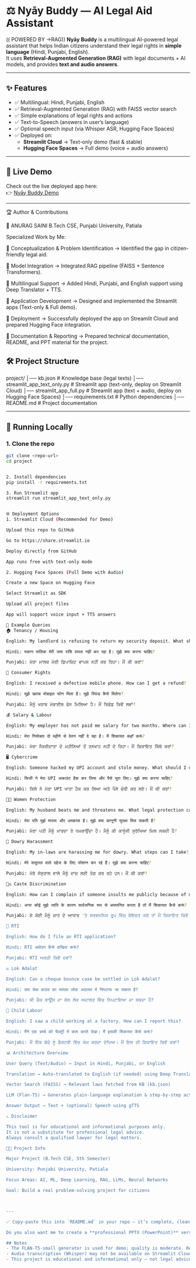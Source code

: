 # ⚖️ Nyāy Buddy — AI Legal Aid Assistant
(( POWERED BY ->RAG))
**Nyāy Buddy** is a multilingual AI-powered legal assistant that helps Indian citizens understand their legal rights in **simple language** (Hindi, Punjabi, English).  
It uses **Retrieval-Augmented Generation (RAG)** with legal documents + AI models, and provides **text and audio answers**.

---

## ✨ Features
- ✅ Multilingual: Hindi, Punjabi, English  
- ✅ Retrieval-Augmented Generation (RAG) with FAISS vector search  
- ✅ Simple explanations of legal rights and actions  
- ✅ Text-to-Speech (answers in user’s language)  
- ✅ Optional speech input (via Whisper ASR, Hugging Face Spaces)  
- ✅ Deployed on:
  - **Streamlit Cloud** → Text-only demo (fast & stable)  
  - **Hugging Face Spaces** → Full demo (voice + audio answers)  

---

## 🔗 Live Demo
Check out the live deployed app here:  
👉 [Nyāy Buddy Demo ](https://nbewp2cytifnsycswqdnfi.streamlit.app/)

---


🏆 Author & Contributions

👤 ANURAG SAINI
B.Tech CSE, Punjabi University, Patiala

Specialized Work by Me:

📌 Conceptualization & Problem Identification → Identified the gap in citizen-friendly legal aid.

📌 Model Integration → Integrated RAG pipeline (FAISS + Sentence Transformers).

📌 Multilingual Support → Added Hindi, Punjabi, and English support using Deep Translator + TTS.

📌 Application Development → Designed and implemented the Streamlit apps (Text-only & Full demo).

📌 Deployment → Successfully deployed the app on Streamlit Cloud and prepared Hugging Face integration.

📌 Documentation & Reporting → Prepared technical documentation, README, and PPT material for the project.

## 🛠️ Project Structure



project/
│── kb.json # Knowledge base (legal texts)
│── streamlit_app_text_only.py # Streamlit app (text-only, deploy on Streamlit Cloud)
│── streamlit_app_full.py # Streamlit app (text + audio, deploy on Hugging Face Spaces)
│── requirements.txt # Python dependencies
│── README.md # Project documentation


---

## 🚀 Running Locally

### 1. Clone the repo
```bash
git clone <repo-url>
cd project


2. Install dependencies
pip install -r requirements.txt

3. Run Streamlit app
streamlit run streamlit_app_text_only.py


🌐 Deployment Options
1. Streamlit Cloud (Recommended for Demo)

Upload this repo to GitHub

Go to https://share.streamlit.io

Deploy directly from GitHub

App runs free with text-only mode

2. Hugging Face Spaces (Full Demo with Audio)

Create a new Space on Hugging Face

Select Streamlit as SDK

Upload all project files

App will support voice input + TTS answers

🧩 Example Queries
🏠 Tenancy / Housing

English: My landlord is refusing to return my security deposit. What should I do?

Hindi: मकान मालिक मेरी जमा राशि वापस नहीं कर रहा है। मुझे क्या करना चाहिए?

Punjabi: ਮੇਰਾ ਮਾਲਕ ਮੇਰੀ ਡਿਪਾਜ਼ਿਟ ਵਾਪਸ ਨਹੀਂ ਕਰ ਰਿਹਾ। ਮੈਂ ਕੀ ਕਰਾਂ?

🛒 Consumer Rights

English: I received a defective mobile phone. How can I get a refund?

Hindi: मुझे खराब मोबाइल फोन मिला है। मुझे रिफंड कैसे मिलेगा?

Punjabi: ਮੈਨੂੰ ਖਰਾਬ ਮੋਬਾਈਲ ਫੋਨ ਮਿਲਿਆ ਹੈ। ਮੈਂ ਰਿਫੰਡ ਕਿਵੇਂ ਲਵਾਂ?

💰 Salary & Labour

English: My employer has not paid me salary for two months. Where can I complain?

Hindi: मेरा नियोक्ता दो महीने से वेतन नहीं दे रहा है। मैं शिकायत कहाँ करूं?

Punjabi: ਮੇਰਾ ਨੌਕਰੀਦਾਤਾ ਦੋ ਮਹੀਨਿਆਂ ਤੋਂ ਤਨਖਾਹ ਨਹੀਂ ਦੇ ਰਿਹਾ। ਮੈਂ ਸ਼ਿਕਾਇਤ ਕਿੱਥੇ ਕਰਾਂ?

🖥️ Cybercrime

English: Someone hacked my UPI account and stole money. What should I do?

Hindi: किसी ने मेरा UPI अकाउंट हैक कर लिया और पैसे चुरा लिए। मुझे क्या करना चाहिए?

Punjabi: ਕਿਸੇ ਨੇ ਮੇਰਾ UPI ਖਾਤਾ ਹੈਕ ਕਰ ਲਿਆ ਅਤੇ ਪੈਸੇ ਚੋਰੀ ਕਰ ਲਏ। ਮੈਂ ਕੀ ਕਰਾਂ?

👩‍🦰 Women Protection

English: My husband beats me and threatens me. What legal protection can I get?

Hindi: मेरा पति मुझे मारता और धमकाता है। मुझे क्या कानूनी सुरक्षा मिल सकती है?

Punjabi: ਮੇਰਾ ਪਤੀ ਮੈਨੂੰ ਮਾਰਦਾ ਤੇ ਧਮਕਾਉਂਦਾ ਹੈ। ਮੈਨੂੰ ਕੀ ਕਾਨੂੰਨੀ ਸੁਰੱਖਿਆ ਮਿਲ ਸਕਦੀ ਹੈ?

🎁 Dowry Harassment

English: My in-laws are harassing me for dowry. What steps can I take?

Hindi: मेरे ससुराल वाले दहेज के लिए परेशान कर रहे हैं। मुझे क्या करना चाहिए?

Punjabi: ਮੇਰੇ ਸੱਸੁਰਾਲ ਵਾਲੇ ਮੈਨੂੰ ਦਾਜ਼ ਲਈ ਤੰਗ ਕਰ ਰਹੇ ਹਨ। ਮੈਂ ਕੀ ਕਰਾਂ?

👩‍⚖️ Caste Discrimination

English: How can I complain if someone insults me publicly because of my caste?

Hindi: अगर कोई मुझे जाति के कारण सार्वजनिक रूप से अपमानित करता है तो मैं शिकायत कैसे करूं?

Punjabi: ਜੇ ਕੋਈ ਮੈਨੂੰ ਜਾਤ ਦੇ ਆਧਾਰ 'ਤੇ ਸਰਵਜਨਿਕ ਰੂਪ ਵਿੱਚ ਬੇਇਜ਼ਤ ਕਰੇ ਤਾਂ ਮੈਂ ਸ਼ਿਕਾਇਤ ਕਿਵੇਂ ਕਰਾਂ?

📑 RTI

English: How do I file an RTI application?

Hindi: RTI आवेदन कैसे दाखिल करूं?

Punjabi: RTI ਅਰਜ਼ੀ ਕਿਵੇਂ ਦਵਾਂ?

⚖️ Lok Adalat

English: Can a cheque bounce case be settled in Lok Adalat?

Hindi: क्या चेक बाउंस का मामला लोक अदालत में निपटाया जा सकता है?

Punjabi: ਕੀ ਚੈਕ ਬਾਊਂਸ ਦਾ ਕੇਸ ਲੋਕ ਅਦਾਲਤ ਵਿੱਚ ਨਿਪਟਾਇਆ ਜਾ ਸਕਦਾ ਹੈ?

👶 Child Labour

English: I saw a child working at a factory. How can I report this?

Hindi: मैंने एक बच्चे को फैक्ट्री में काम करते देखा। मैं इसकी शिकायत कैसे करूं?

Punjabi: ਮੈਂ ਇੱਕ ਬੱਚੇ ਨੂੰ ਫੈਕਟਰੀ ਵਿੱਚ ਕੰਮ ਕਰਦਾ ਦੇਖਿਆ। ਮੈਂ ਇਸ ਦੀ ਸ਼ਿਕਾਇਤ ਕਿਵੇਂ ਕਰਾਂ?

📊 Architecture Overview

User Query (Text/Audio) → Input in Hindi, Punjabi, or English

Translation → Auto-translated to English (if needed) using Deep Translator

Vector Search (FAISS) → Relevant laws fetched from KB (kb.json)

LLM (Flan-T5) → Generates plain-language explanation & step-by-step actions

Answer Output → Text + (optional) Speech using gTTS

⚠️ Disclaimer

This tool is for educational and informational purposes only.
It is not a substitute for professional legal advice.
Always consult a qualified lawyer for legal matters.

👨‍💻 Project Info

Major Project (B.Tech CSE, 5th Semester)

University: Punjabi University, Patiala

Focus Areas: AI, ML, Deep Learning, RAG, LLMs, Neural Networks

Goal: Build a real problem-solving project for citizens



---

✅ Copy-paste this into `README.md` in your repo — it’s complete, clean, and formatted for GitHub.  

Do you also want me to create a **professional PPTX (PowerPoint)** version of this README for your **project presentation**?

## Notes
- The FLAN-T5-small generator is used for demo; quality is moderate. Replace generator with API-backed LLM for production quality.
- Audio transcription (Whisper) may not be available on Streamlit Cloud; use Text mode if ASR fails.
- This project is educational and informational only — not legal advice.
